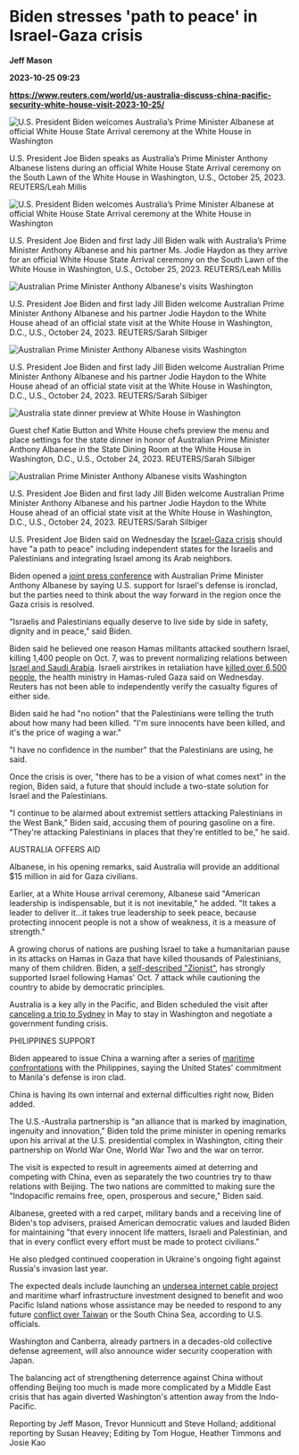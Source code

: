 # Biden stresses 'path to peace' in Israel-Gaza crisis
**Jeff Mason**

**2023-10-25 09:23**

**https://www.reuters.com/world/us-australia-discuss-china-pacific-security-white-house-visit-2023-10-25/**

![U.S. President Biden welcomes Australia’s Prime Minister Albanese at official White House State Arrival ceremony at the White House in Washington](https://www.reuters.com/resizer/KbctbdCtCbMFEbJEDsiDnK8j1O8=/1920x0/filters:quality(80)/cloudfront-us-east-2.images.arcpublishing.com/reuters/WZ4GHRG2CBPLJHCPIEZIVMY7LM.jpg)

U.S. President Joe Biden speaks as Australia’s Prime Minister Anthony Albanese listens during an official White House State Arrival ceremony on the South Lawn of the White House in Washington, U.S., October 25, 2023. REUTERS/Leah Millis

![U.S. President Biden welcomes Australia’s Prime Minister Albanese at official White House State Arrival ceremony at the White House in Washington](https://www.reuters.com/resizer/V3kunE7UpsfatmALwey_xNSNjxY=/1920x0/filters:quality(80)/cloudfront-us-east-2.images.arcpublishing.com/reuters/CZZ2IXO3H5NZ7DRJLFWNP2XLMQ.jpg)

U.S. President Joe Biden and first lady Jill Biden walk with Australia’s Prime Minister Anthony Albanese and his partner Ms. Jodie Haydon as they arrive for an official White House State Arrival ceremony on the South Lawn of the White House in Washington, U.S., October 25, 2023. REUTERS/Leah Millis

![Australian Prime Minister Anthony Albanese's visits Washington](https://www.reuters.com/resizer/kMz8R3unysejvuo99yU7BgIGDgQ=/1920x0/filters:quality(80)/cloudfront-us-east-2.images.arcpublishing.com/reuters/2UJYSRMRQFI57O7CQR75G3KLQA.jpg)

U.S. President Joe Biden and first lady Jill Biden welcome Australian Prime Minister Anthony Albanese and his partner Jodie Haydon to the White House ahead of an official state visit at the White House in Washington, D.C., U.S., October 24, 2023. REUTERS/Sarah Silbiger

![Australian Prime Minister Anthony Albanese visits Washington](https://www.reuters.com/resizer/A5d65zVVPq8NceEFHPH5wdNpOok=/1920x0/filters:quality(80)/cloudfront-us-east-2.images.arcpublishing.com/reuters/KWMF7S5RDJJ2FFHI2IHG2UTVIE.jpg)

U.S. President Joe Biden and first lady Jill Biden welcome Australian Prime Minister Anthony Albanese and his partner Jodie Haydon to the White House ahead of an official state visit at the White House in Washington, D.C., U.S., October 24, 2023. REUTERS/Sarah Silbiger

![Australia state dinner preview at White House in Washington](https://www.reuters.com/resizer/Q8RDb-pHE-e-KPnKCs3FVZ8wNb4=/1920x0/filters:quality(80)/cloudfront-us-east-2.images.arcpublishing.com/reuters/3VWOE4U4JBPXPHO5ZITYJXHLT4.jpg)

Guest chef Katie Button and White House chefs preview the menu and place settings for the state dinner in honor of Australian Prime Minister Anthony Albanese in the State Dining Room at the White House in Washington, D.C., U.S., October 24, 2023. REUTERS/Sarah Silbiger

![Australian Prime Minister Anthony Albanese visits Washington](https://www.reuters.com/resizer/-yYDbuXSOq-KG3RgBtQWftPnDJY=/1920x0/filters:quality(80)/cloudfront-us-east-2.images.arcpublishing.com/reuters/LWJW2ZYAAZJFDFNOBVGZFO36HI.jpg)

U.S. President Joe Biden and first lady Jill Biden welcome Australian Prime Minister Anthony Albanese and his partner Jodie Haydon to the White House ahead of an official state visit at the White House in Washington, D.C., U.S., October 24, 2023. REUTERS/Sarah Silbiger

U.S. President Joe Biden said on Wednesday the [Israel-Gaza crisis](https://www.reuters.com/world/middle-east/world-leaders-seek-suspend-israel-hamas-fighting-gaza-aid-2023-10-24/) should have "a path to peace" including independent states for the Israelis and Palestinians and integrating Israel among its Arab neighbors.

Biden opened a [joint press conference](https://www.reuters.com/world/australia-us-leaders-discuss-pacific-infrastructure-critical-minerals-2023-10-24/) with Australian Prime Minister Anthony Albanese by saying U.S. support for Israel's defense is ironclad, but the parties need to think about the way forward in the region once the Gaza crisis is resolved.

"Israelis and Palestinians equally deserve to live side by side in safety, dignity and in peace," said Biden.

Biden said he believed one reason Hamas militants attacked southern Israel, killing 1,400 people on Oct. 7, was to prevent normalizing relations between [Israel and Saudi Arabia](https://www.reuters.com/world/middle-east/saudi-arabia-puts-israel-deal-ice-amid-war-engages-with-iran-sources-say-2023-10-13/). Israeli airstrikes in retaliation have [killed over 6,500 people](https://www.reuters.com/world/middle-east/gaza-families-wear-id-bracelets-avoid-burial-mass-graves-2023-10-25/), the health ministry in Hamas-ruled Gaza said on Wednesday. Reuters has not been able to independently verify the casualty figures of either side.

Biden said he had "no notion" that the Palestinians were telling the truth about how many had been killed. "I'm sure innocents have been killed, and it's the price of waging a war."

 "I have no confidence in the number" that the Palestinians are using, he said.

Once the crisis is over, "there has to be a vision of what comes next" in the region, Biden said, a future that should include a two-state solution for Israel and the Palestinians.

"I continue to be alarmed about extremist settlers attacking Palestinians in the West Bank," Biden said, accusing them of pouring gasoline on a fire. "They're attacking Palestinians in places that they're entitled to be," he said.

AUSTRALIA OFFERS AID

Albanese, in his opening remarks, said Australia will provide an additional $15 million in aid for Gaza civilians.

Earlier, at a White House arrival ceremony, Albanese said "American leadership is indispensable, but it is not inevitable," he added. "It takes a leader to deliver it…it takes true leadership to seek peace, because protecting innocent people is not a show of weakness, it is a measure of strength."

A growing chorus of nations are pushing Israel to take a humanitarian pause in its attacks on Hamas in Gaza that have killed thousands of Palestinians, many of them children. Biden, a [self-described "Zionist"](https://www.reuters.com/world/us/i-am-zionist-how-joe-bidens-lifelong-bond-with-israel-shapes-war-policy-2023-10-21/), has strongly supported Israel following Hamas' Oct. 7 attack while cautioning the country to abide by democratic principles.

Australia is a key ally in the Pacific, and Biden scheduled the visit after [canceling a trip to Sydney](https://www.reuters.com/world/biden-facing-debt-ceiling-debate-could-skip-australia-part-asia-trip-2023-05-16/) in May to stay in Washington and negotiate a government funding crisis.

PHILIPPINES SUPPORT

Biden appeared to issue China a warning after a series of [maritime confrontations](https://www.reuters.com/world/asia-pacific/china-says-it-lawfully-blocked-philippine-ships-going-disputed-shoal-2023-10-22/) with the Philippines, saying the United States' commitment to Manila's defense is iron clad.

China is having its own internal and external difficulties right now, Biden added.

The U.S.-Australia partnership is "an alliance that is marked by imagination, ingenuity and innovation," Biden told the prime minister in opening remarks upon his arrival at the U.S. presidential complex in Washington, citing their partnership on World War One, World War Two and the war on terror.

The visit is expected to result in agreements aimed at deterring and competing with China, even as separately the two countries try to thaw relations with Beijing. The two nations are committed to making sure the "Indopacific remains free, open, prosperous and secure," Biden said.

Albanese, greeted with a red carpet, military bands and a receiving line of Biden's top advisers, praised American democratic values and lauded Biden for maintaining "that every innocent life matters, Israeli and Palestinian, and that in every conflict every effort must be made to protect civilians."

He also pledged continued cooperation in Ukraine's ongoing fight against Russia's invasion last year.

The expected deals include launching an [undersea internet cable project](https://www.reuters.com/technology/google-run-internet-cables-pacific-islands-australia-us-deal-2023-10-25/) and maritime wharf infrastructure investment designed to benefit and woo Pacific Island nations whose assistance may be needed to respond to any future [conflict over Taiwan](https://www.reuters.com/world/asia-pacific/australians-say-they-would-support-taiwan-if-china-attacked-with-limits-poll-2023-06-20/) or the South China Sea, according to U.S. officials.

Washington and Canberra, already partners in a decades-old collective defense agreement, will also announce wider security cooperation with Japan.

The balancing act of strengthening deterrence against China without offending Beijing too much is made more complicated by a Middle East crisis that has again diverted Washington's attention away from the Indo-Pacific.

Reporting by Jeff Mason, Trevor Hunnicutt and Steve Holland; additional reporting by Susan Heavey; Editing by Tom Hogue, Heather Timmons and Josie Kao